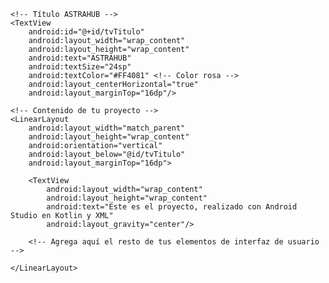 

<?xml version="1.0" encoding="utf-8"?>
<RelativeLayout xmlns:android="http://schemas.android.com/apk/res/android"
    android:layout_width="match_parent"
    android:layout_height="match_parent">

    <!-- Título ASTRAHUB -->
    <TextView
        android:id="@+id/tvTitulo"
        android:layout_width="wrap_content"
        android:layout_height="wrap_content"
        android:text="ASTRAHUB"
        android:textSize="24sp"
        android:textColor="#FF4081" <!-- Color rosa -->
        android:layout_centerHorizontal="true"
        android:layout_marginTop="16dp"/>

    <!-- Contenido de tu proyecto -->
    <LinearLayout
        android:layout_width="match_parent"
        android:layout_height="wrap_content"
        android:orientation="vertical"
        android:layout_below="@id/tvTitulo"
        android:layout_marginTop="16dp">

        <TextView
            android:layout_width="wrap_content"
            android:layout_height="wrap_content"
            android:text="Este es el proyecto, realizado con Android Studio en Kotlin y XML"
            android:layout_gravity="center"/>

        <!-- Agrega aquí el resto de tus elementos de interfaz de usuario -->

    </LinearLayout>

</RelativeLayout>
